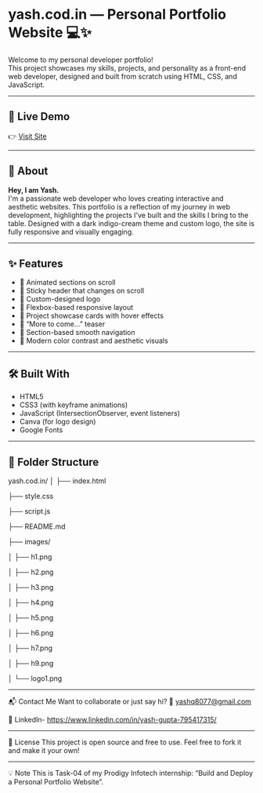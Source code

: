 # yash.cod.in — Personal Portfolio Website 💻✨

Welcome to my personal developer portfolio!  
This project showcases my skills, projects, and personality as a front-end web developer, designed and built from scratch using HTML, CSS, and JavaScript.

---

## 🚀 Live Demo

👉 [Visit Site]()  

---

## 🧠 About

**Hey, I am Yash.**  
I'm a passionate web developer who loves creating interactive and aesthetic websites. This portfolio is a reflection of my journey in web development, highlighting the projects I've built and the skills I bring to the table. Designed with a dark indigo-cream theme and custom logo, the site is fully responsive and visually engaging.

---

## ✨ Features

- 🔹 Animated sections on scroll
- 🔹 Sticky header that changes on scroll
- 🔹 Custom-designed logo
- 🔹 Flexbox-based responsive layout
- 🔹 Project showcase cards with hover effects
- 🔹 “More to come…” teaser
- 🔹 Section-based smooth navigation
- 🔹 Modern color contrast and aesthetic visuals

---

## 🛠️ Built With

- HTML5
- CSS3 (with keyframe animations)
- JavaScript (IntersectionObserver, event listeners)
- Canva (for logo design)
- Google Fonts

---

## 📂 Folder Structure

yash.cod.in/
│
├── index.html

├── style.css

├── script.js

├── README.md

├── images/

│ ├── h1.png

│ ├── h2.png

│ ├── h3.png


│ ├── h4.png

│ ├── h5.png

│ ├── h6.png

│ ├── h7.png

│ ├── h9.png

│ └── logo1.png

---

📬 Contact Me
Want to collaborate or just say hi?
📧 yashq8077@gmail.com

🔗 LinkedIn- https://www.linkedin.com/in/yash-gupta-795417315/

---

📄 License
This project is open source and free to use.
Feel free to fork it and make it your own!

---

💡 Note
This is Task-04 of my Prodigy Infotech internship: “Build and Deploy a Personal Portfolio Website”.


